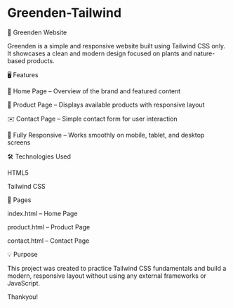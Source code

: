 # Greenden-Tailwind

🌿 Greenden Website

Greenden is a simple and responsive website built using Tailwind CSS only.
It showcases a clean and modern design focused on plants and nature-based products.

🖥️ Features

🌱 Home Page – Overview of the brand and featured content

🛒 Product Page – Displays available products with responsive layout

✉️ Contact Page – Simple contact form for user interaction

📱 Fully Responsive – Works smoothly on mobile, tablet, and desktop screens

🛠️ Technologies Used

HTML5

Tailwind CSS

📄 Pages

index.html – Home Page

product.html – Product Page

contact.html – Contact Page

💡 Purpose

This project was created to practice Tailwind CSS fundamentals and build a modern, responsive layout without using any external frameworks or JavaScript.




Thankyou!
